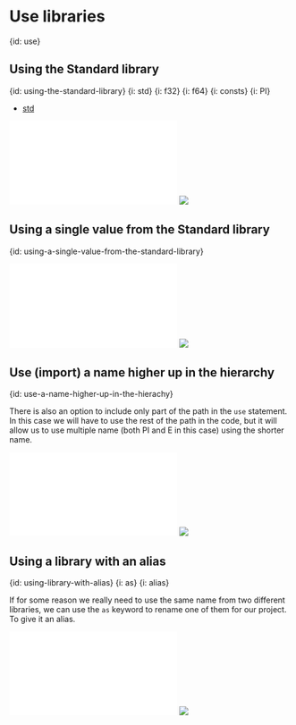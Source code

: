 # Use libraries
{id: use}


## Using the Standard library
{id: using-the-standard-library}
{i: std}
{i: f32}
{i: f64}
{i: consts}
{i: PI}

* [std](https://doc.rust-lang.org/std/)

![](examples/libraries/std_pi.rs)
![](examples/libraries/std_pi.out)

## Using a single value from the Standard library
{id: using-a-single-value-from-the-standard-library}

![](examples/libraries/std_pi_use.rs)
![](examples/libraries/std_pi_use.out)

## Use (import) a name higher up in the hierarchy
{id: use-a-name-higher-up-in-the-hierachy}

There is also an option to include only part of the path in the `use` statement. In this case we will have to use the rest of the path in the code,
but it will allow us to use multiple name (both PI and E in this case) using the shorter name.

![](examples/libraries/std_pi_partial_use.rs)
![](examples/libraries/std_pi_partial_use.out)

## Using a library with an alias
{id: using-library-with-alias}
{i: as}
{i: alias}

If for some reason we really need to use the same name from two different libraries, we can use the `as` keyword to rename one of them
for our project. To give it an alias.

![](examples/libraries/std_pi_use_as.rs)
![](examples/libraries/std_pi_use_as.out)
